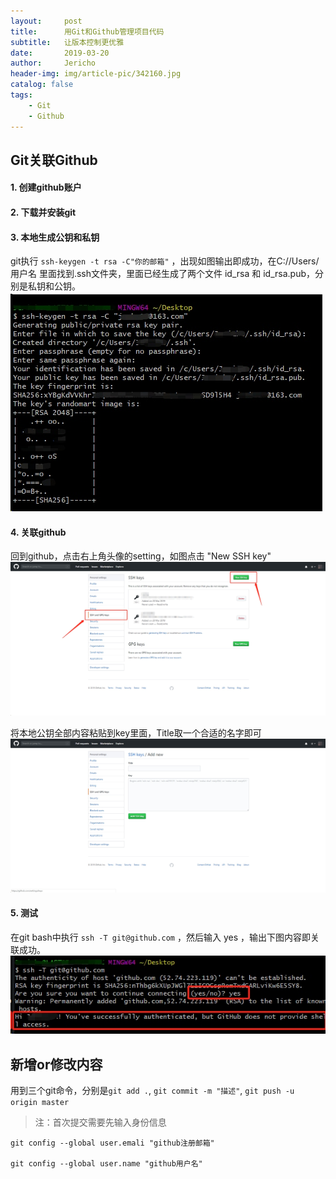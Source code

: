 ```yaml
---
layout:     post
title:      用Git和Github管理项目代码
subtitle:   让版本控制更优雅
date:       2019-03-20
author:     Jericho
header-img: img/article-pic/342160.jpg
catalog: false
tags:
    - Git
    - Github
---
```

## Git关联Github
#### 1. 创建github账户
#### 2. 下载并安装git
#### 3. 本地生成公钥和私钥
git执行 `ssh-keygen -t rsa -C"你的邮箱"` ，出现如图输出即成功，在C://Users/用户名  里面找到.ssh文件夹，里面已经生成了两个文件 id_rsa 和 id_rsa.pub，分别是私钥和公钥。
![git生成公私钥](/img/article-pic/20-52-14.jpg)

#### 4. 关联github
回到github，点击右上角头像的setting，如图点击 "New SSH key" 
![](/img/article-pic/21-02-36.jpg)

将本地公钥全部内容粘贴到key里面，Title取一个合适的名字即可
![](/img/article-pic/21-04-54.jpg)

#### 5. 测试
在git bash中执行 `ssh -T git@github.com` ，然后输入 yes ，输出下图内容即关联成功。
![测试](/img/article-pic/21-08-15.jpg)

## 新增or修改内容
用到三个git命令，分别是`git add .`, `git commit -m "描述"`, `git push -u origin master`

>注：首次提交需要先输入身份信息
    
    git config --global user.emali "github注册邮箱"
    
    git config --global user.name "github用户名"